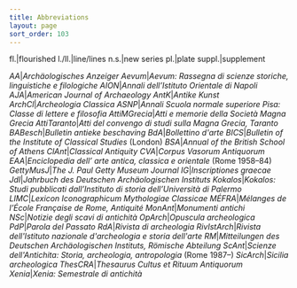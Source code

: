 ```yaml
---
title: Abbreviations
layout: page
sort_order: 103
---
```


fl.|flourished
l./ll.|line/lines
n.s.|new series
pl.|plate
suppl.|supplement

*AA*|*Archäologisches Anzeiger*
*Aevum*|*Aevum: Rassegna di scienze storiche, linguistiche e filologiche*
*AION*|*Annali dell’Istituto Orientale di Napoli*
*AJA*|*American Journal of Archaeology*
*AntK*|*Antike Kunst*
*ArchCl*|*Archeologia Classica*
*ASNP*|*Annali Scuola normale superiore Pisa: Classe di lettere e filosofia*
*AttiMGrecia*|*Atti e memorie della Società Magna Grecia*
*AttiTaranto*|*Atti del convengo di studi sulla Magna Grecia, Taranto*
*BABesch*|*Bulletin antieke beschaving*
*BdA*|*Bollettino d'arte*
*BICS*|*Bulletin of the Institute of Classical Studies* (London)
*BSA*|*Annual of the British School of Athens*
*ClAnt*|*Classical Antiquity*
*CVA*|*Corpus Vasorum Antiquorum*
*EAA*|*Enciclopedia dell’ arte antica, classica e orientale* (Rome 1958–84)
*GettyMusJ*|*The J. Paul Getty Museum Journal*
*IG*|*Inscriptiones graecae*
*JdI*|*Jahrbuch des Deutschen Archäologischen Instituts*
*Kokalos*|*Kokalos: Studi pubblicati dall’Instituto di storia dell’Università di Palermo*
*LIMC*|*Lexicon Iconographicum Mythologiae Classicae*
*MÉFRA*|*Mélanges de l’École Française de Rome, Antiquité*
*MonAnt*|*Monumenti antichi*
*NSc*|*Notizie degli scavi di antichità*
*OpArch*|*Opuscula archeologica*
*PdP*|*Parola del Passato*
*RdA*|*Rivista di archeologia*
*RivIstArch*|*Rivista dell'Istituto nazionale d'archeologia e storia dell'arte*
*RM*|*Mitteilungen des Deutschen Archäologischen Instituts, Römische Abteilung*
*ScAnt*|*Scienze dell'Antichita: Storia, archeologia, antropologia* (Rome 1987–)
*SicArch*|*Sicilia archeologica*
*ThesCRA*|*Thesaurus Cultus et Rituum Antiquorum*
*Xenia*|*Xenia: Semestrale di antichità*
